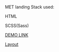 MET landing
Stack used:

HTML

SCSS(Sass)

[DEMO LINK](https://denenergi.github.io/layout_miami/)

[Layout](https://www.figma.com/file/lSR1m42L9YwzQwzzxKwHpw/THE-MET?node-id=0%3A1)  
